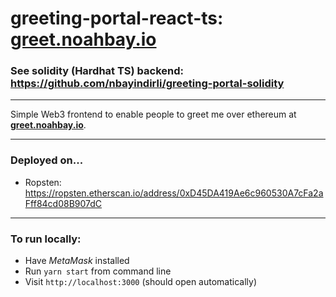 # greeting-portal-react-ts: [greet.noahbay.io](https://greet.noahbay.io)

### See solidity (Hardhat TS) backend: https://github.com/nbayindirli/greeting-portal-solidity
---

Simple Web3 frontend to enable people to greet me over ethereum at **[greet.noahbay.io](https://greet.noahbay.io)**.

---

### Deployed on...
* Ropsten: https://ropsten.etherscan.io/address/0xD45DA419Ae6c960530A7cFa2aFff84cd08B907dC

---



### To run locally:
* Have *MetaMask* installed
* Run `yarn start` from command line
* Visit `http://localhost:3000` (should open automatically)
